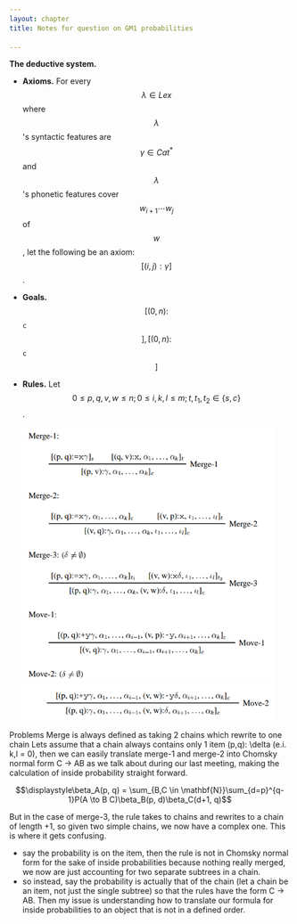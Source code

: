 ```yaml
---
layout: chapter
title: Notes for question on GM1 probabilities

---
```



**The deductive system.**

- **Axioms.** For every $$\lambda \in Lex$$ where $$\lambda$$'s syntactic features are $$\gamma \in Cat^* $$ and $$\lambda$$'s phonetic features cover $$w_{i+1}\cdots w_{j}$$ of $$w$$, let the following be an axiom: $$[(i,j): \gamma ] $$ .
- **Goals.** $$[(0, n): $$`c`$$], [(0, n): $$`c`$$] $$
- **Rules.** Let $$0 \leq p, q, v, w \leq n; 0 \leq i, k, l \leq m; t, t_1, t_2 \in \{s,  c\}$$.

    <img src='images/harkema-diss/rules1.png' width='450' />

    <img src='images/harkema-diss/rules2.png' width='450' />


Problems
Merge is always defined as taking 2 chains which rewrite to one chain
Lets assume that a chain always contains only 1 item (p,q): \delta (e.i. k,l = 0),
then we can easily translate merge-1 and merge-2 into Chomsky normal form C -> AB
as we talk about during our last meeting, making the calculation of inside probability straight forward.

$$\displaystyle\beta_A(p, q) = \sum_{B,C \in \mathbf{N}}\sum_{d=p}^{q-1}P(A \to B C)\beta_B(p, d)\beta_C(d+1, q)$$

But in the case of merge-3, the rule takes to chains and rewrites to a chain of length +1, so given two simple chains, we now have a complex one. This is where it gets confusing.
- say the probability is on the item, then the rule is not in Chomsky normal form for the sake of inside probabilities because nothing really merged, we now are just accounting for two separate subtrees in a chain.
- so instead, say the probability is actually that of the chain (let a chain be an item, not just the single subtree) so that the rules have the form C -> AB. Then my issue is understanding how to translate our formula for inside probabilities to an object that is not in a defined order.
